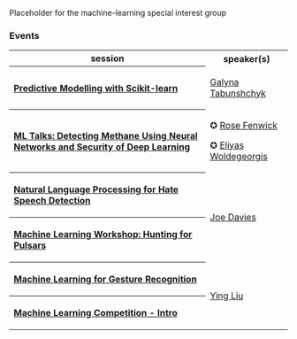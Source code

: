 Placeholder for the machine-learning special interest group

### Events

<table style= "background-color: transparent; border-color: transparent;">
<tbody>

<tr>
  <th>session</th> <th>speaker(s)</th>
</tr>

<tr>
  <th align="left">

  [Predictive Modelling with Scikit-learn](https://www.youtube.com/watch?v=ABehJLdF6ZA&list=PLVcEZG2JPVhcxbBrvAfF0I4YSme5sCYcL&index=5)</th>

  <td>

  [Galyna Tabunshchyk](https://www.linkedin.com/in/galyna-tabunshchyk-53005959/)</td>
</tr>

<tr>
  <th align="left">

  [ML Talks: Detecting Methane Using Neural Networks and Security of Deep Learning](https://www.youtube.com/watch?v=5jgJRc_UdjQ&list=PLVcEZG2JPVhcxbBrvAfF0I4YSme5sCYcL&index=14)</th>

  <td>

  ✪ [Rose Fenwick](https://www.linkedin.com/in/rose-fenwick/)

  ✪ [Eliyas Woldegeorgis](https://www.linkedin.com/in/eliyas-woldegeorgis-850767b9/)</td>
</tr>


<tr>
  <th align="left">

  [Natural Language Processing for Hate Speech Detection](https://www.youtube.com/watch?v=64dEd10MXOA&list=PLVcEZG2JPVhcxbBrvAfF0I4YSme5sCYcL&index=41)</th>

  <td rowspan="2">

  [Joe Davies](https://www.linkedin.com/in/joe-davies-phd/)</td>
</tr>

<tr>
  <th align="left">

  [Machine Learning Workshop: Hunting for Pulsars](https://www.youtube.com/watch?v=-TtpqJuMW9k&list=PLVcEZG2JPVhcxbBrvAfF0I4YSme5sCYcL&index=47)</th>
</tr>


<tr>
  <th align="left">

  [Machine Learning for Gesture Recognition](https://www.youtube.com/watch?v=TTcdpybs73Q&list=PLVcEZG2JPVhcxbBrvAfF0I4YSme5sCYcL&index=46)</th>

  <td rowspan="2">

  [Ying Liu](https://www.linkedin.com/in/yingliu-data/)</td>
</tr>

<tr>
  <th align="left">

  [Machine Learning Competition - Intro](https://www.youtube.com/watch?v=9ODDCa5Ukr4&list=PLVcEZG2JPVhcxbBrvAfF0I4YSme5sCYcL&index=51)</th>

</tr>



</tbody>
</table>
